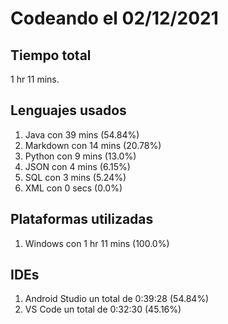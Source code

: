# Codeando el 02/12/2021

## Tiempo total
1 hr 11 mins.

## Lenguajes usados
1. Java con 39 mins (54.84%)
1. Markdown con 14 mins (20.78%)
1. Python con 9 mins (13.0%)
1. JSON con 4 mins (6.15%)
1. SQL con 3 mins (5.24%)
1. XML con 0 secs (0.0%)

## Plataformas utilizadas
1. Windows con 1 hr 11 mins (100.0%)

## IDEs
1. Android Studio un total de 0:39:28 (54.84%)
1. VS Code un total de 0:32:30 (45.16%)
